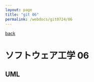 ```yaml
---
layout: page
title: "git 06"
permalink: /webdocs/git0724/06
---
```


[back](/webdocs/git0724)

# ソフトウェア工学 06

## UML